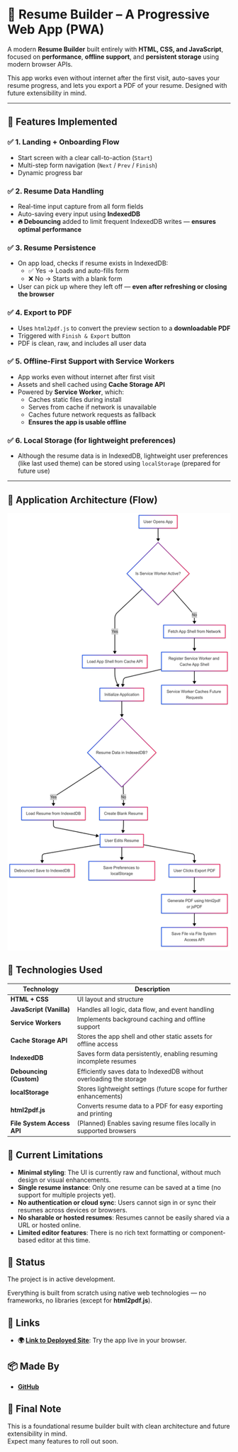 # 📄 Resume Builder – A Progressive Web App (PWA)

A modern **Resume Builder** built entirely with **HTML, CSS, and JavaScript**, focused on **performance**, **offline support**, and **persistent storage** using modern browser APIs.

This app works even without internet after the first visit, auto-saves your resume progress, and lets you export a PDF of your resume. Designed with future extensibility in mind.

---

## 📌 Features Implemented

### ✅ 1. Landing + Onboarding Flow

- Start screen with a clear call-to-action (`Start`)
- Multi-step form navigation (`Next` / `Prev` / `Finish`)
- Dynamic progress bar

### ✅ 2. Resume Data Handling

- Real-time input capture from all form fields
- Auto-saving every input using **IndexedDB**
- **🔥 Debouncing** added to limit frequent IndexedDB writes — **ensures optimal performance**

### ✅ 3. Resume Persistence

- On app load, checks if resume exists in IndexedDB:
  - ✅ Yes → Loads and auto-fills form
  - ❌ No → Starts with a blank form
- User can pick up where they left off — **even after refreshing or closing the browser**

### ✅ 4. Export to PDF

- Uses `html2pdf.js` to convert the preview section to a **downloadable PDF**
- Triggered with `Finish & Export` button
- PDF is clean, raw, and includes all user data

### ✅ 5. Offline-First Support with Service Workers

- App works even without internet after first visit
- Assets and shell cached using **Cache Storage API**
- Powered by **Service Worker**, which:
  - Caches static files during install
  - Serves from cache if network is unavailable
  - Caches future network requests as fallback
  - **Ensures the app is usable offline**

### ✅ 6. Local Storage (for lightweight preferences)

- Although the resume data is in IndexedDB, lightweight user preferences (like last used theme) can be stored using `localStorage` (prepared for future use)

---

## 🧠 Application Architecture (Flow)

![Resume App Flowchart](/assets/images/flowchart.png)

## 🧠 Technologies Used

| **Technology**             | **Description**                                                     |
| -------------------------- | ------------------------------------------------------------------- |
| **HTML + CSS**             | UI layout and structure                                             |
| **JavaScript (Vanilla)**   | Handles all logic, data flow, and event handling                    |
| **Service Workers**        | Implements background caching and offline support                   |
| **Cache Storage API**      | Stores the app shell and other static assets for offline access     |
| **IndexedDB**              | Saves form data persistently, enabling resuming incomplete resumes  |
| **Debouncing (Custom)**    | Efficiently saves data to IndexedDB without overloading the storage |
| **localStorage**           | Stores lightweight settings (future scope for further enhancements) |
| **html2pdf.js**            | Converts resume data to a PDF for easy exporting and printing       |
| **File System Access API** | (Planned) Enables saving resume files locally in supported browsers |

## 🧪 Current Limitations

- **Minimal styling**: The UI is currently raw and functional, without much design or visual enhancements.
- **Single resume instance**: Only one resume can be saved at a time (no support for multiple projects yet).
- **No authentication or cloud sync**: Users cannot sign in or sync their resumes across devices or browsers.
- **No sharable or hosted resumes**: Resumes cannot be easily shared via a URL or hosted online.
- **Limited editor features**: There is no rich text formatting or component-based editor at this time.

## 📢 Status

The project is in active development.

Everything is built from scratch using native web technologies — no frameworks, no libraries (except for **html2pdf.js**).

## 🔗 Links

- **🌍 [Link to Deployed Site](https://resume-builder-abh3shek.surge.sh)**: Try the app live in your browser.

## 📦 Made By

- **[GitHub](https://github.com/abh3shek)**

## 🙌 Final Note

This is a foundational resume builder built with clean architecture and future extensibility in mind.  
Expect many features to roll out soon.
